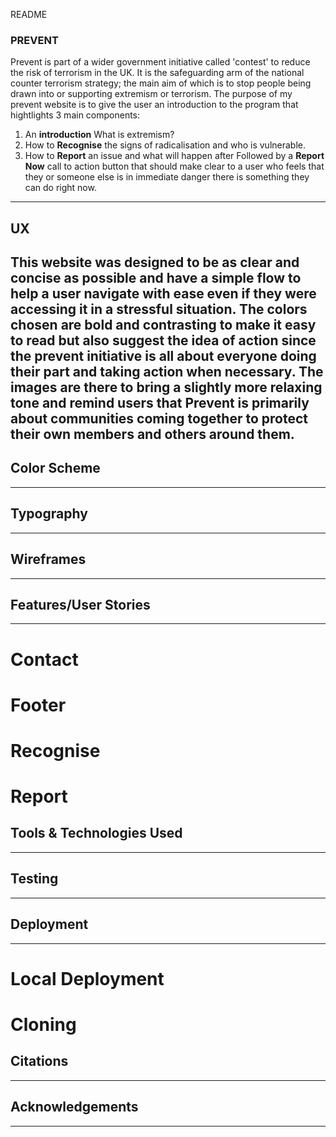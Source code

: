 README

### PREVENT

Prevent is part of a wider government initiative called 'contest'
to reduce the risk of terrorism in the UK. It is the safeguarding arm of the national counter
terrorism strategy; the main aim of which is to stop people being drawn into or supporting extremism or terrorism. The purpose of my prevent website is to give the user an introduction to the program that hightlights 3 main components:
1. An **introduction** What is extremism?
2. How to **Recognise** the signs of radicalisation and who is vulnerable.
3. How to **Report** an issue and what will happen after
Followed by a **Report Now** call to action button that should make clear to a user who feels that they or someone else is in immediate danger there is something they can do right now.
---

## UX

This website was designed to be as clear and concise as possible and have a simple flow to help a user navigate with ease even if they were accessing it in a stressful situation. The colors chosen are bold and contrasting to make it easy to read but also suggest the idea of action since the prevent initiative is all about everyone doing their part and taking action when necessary. The images are there to bring a slightly more relaxing tone and remind users that Prevent is primarily about communities coming together to protect their own members and others around them.
---

## Color Scheme
---

## Typography
---

## Wireframes
---

## Features/User Stories
---

# Contact

# Footer

# Recognise

# Report

## Tools & Technologies Used
---

## Testing
---

## Deployment
---

# Local Deployment

# Cloning

## Citations
---

## Acknowledgements
---

